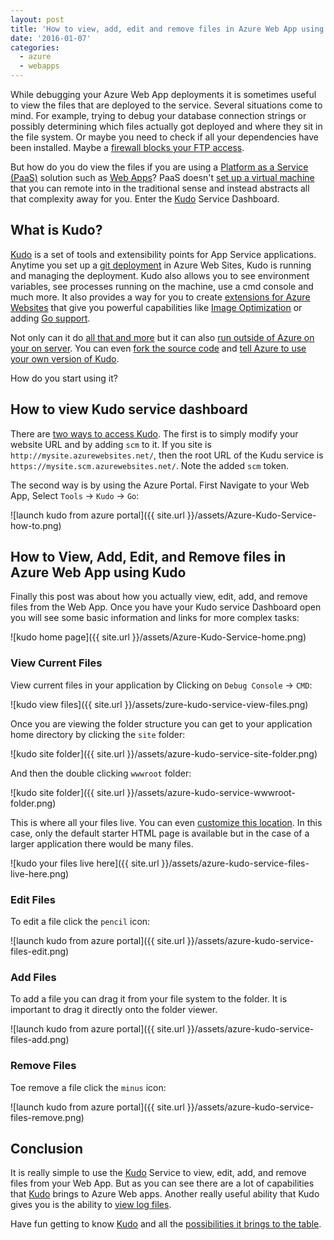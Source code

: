 ```yaml
---
layout: post
title: 'How to view, add, edit and remove files in Azure Web App using the Kudo service Dashboard'
date: '2016-01-07'
categories:
  - azure
  - webapps
---
```


While debugging your Azure Web App deployments it is sometimes useful to view the files that are deployed to the service.  Several situations come to mind.  For example, trying to debug your database connection strings or possibly determining which files actually got deployed and where they sit in the file system.  Or maybe you need to check if all your dependencies have been installed.   Maybe a [firewall blocks your FTP access](https://wiki.filezilla-project.org/Network_Configuration).

But how do you do view the files if you are using a [Platform as a Service (PaaS)](https://en.wikipedia.org/wiki/Platform_as_a_service) solution such as [Web Apps](https://azure.microsoft.com/en-us/services/app-service/web/)? PaaS doesn't [set up a virtual machine](setting-up-postgresql-in-azure-vm/) that you can remote into in the traditional sense and instead abstracts all that complexity away for you.  Enter the [Kudo](https://github.com/projectkudu/kudu/wiki) Service Dashboard.

## What is Kudo?
[Kudo](https://github.com/projectkudu/kudu/wiki) is a set of tools and extensibility points for App Service applications.  Anytime you set up a [git deployment](https://azure.microsoft.com/en-us/documentation/articles/web-sites-publish-source-control/) in Azure Web Sites, Kudo is running and managing the deployment.  Kudo also allows you to see environment variables, see processes running on the machine, use a cmd console and much more.  It also provides a way for you to create [extensions for Azure Websites](https://github.com/projectkudu/kudu/wiki/Azure-Site-Extensions) that give you powerful capabilities like [Image Optimization](https://github.com/ligershark/AzureJobs) or adding [Go support](https://github.com/wadewegner/azure-go-lang-site-extension).   

 Not only can it do [all that and more](https://github.com/projectkudu/kudu/wiki#features) but it can also [run outside of Azure on your on server](https://github.com/projectkudu/kudu/wiki/Deploying-to-a-server).  You can even [fork the source code](https://github.com/projectkudu/kudu) and [tell Azure to use your own version of Kudo](https://github.com/projectkudu/kudu/wiki/Deploy-locally-built-private-kudu-to-azure).
 
 How do you start using it?

## How to view Kudo service dashboard
There are [two ways to access Kudo](https://github.com/projectkudu/kudu/wiki/Accessing-the-kudu-service).  The first is to simply modify your website URL and by adding `scm` to it. If you site is `http://mysite.azurewebsites.net/`, then the root URL of the Kudu service is `https://mysite.scm.azurewebsites.net/`. Note the added `scm` token.

The second way is by using the Azure Portal.  First Navigate to your Web App, Select `Tools` -> `Kudo` -> `Go`:

![launch kudo from azure portal]({{ site.url }}/assets/Azure-Kudo-Service-how-to.png)

## How to View, Add, Edit, and Remove files in Azure Web App using Kudo
Finally this post was about how you actually view, edit, add, and remove files from the Web App.  Once you have your Kudo service Dashboard open you will see some basic information and links for more complex tasks:

![kudo home page]({{ site.url }}/assets/Azure-Kudo-Service-home.png)

### View Current Files
View current files in your application by Clicking on `Debug Console` -> `CMD`:

![kudo view files]({{ site.url }}/assets/zure-kudo-service-view-files.png)

Once you are viewing the folder structure you can get to your application home directory by clicking the `site` folder:

![kudo site folder]({{ site.url }}/assets/azure-kudo-service-site-folder.png)

And then the double clicking `wwwroot` folder:

![kudo site folder]({{ site.url }}/assets/azure-kudo-service-wwwroot-folder.png)

This is where all your files live.  You can even [customize this location](https://github.com/projectkudu/kudu/wiki/Customizing-deployments).  In this case, only the default starter HTML page is available but in the case of a larger application there would be many files.

![kudo your files live here]({{ site.url }}/assets/azure-kudo-service-files-live-here.png)

### Edit Files
To edit a file click the `pencil` icon:

![launch kudo from azure portal]({{ site.url }}/assets/azure-kudo-service-files-edit.png)

### Add Files
To add a file you can drag it from your file system to the folder.  It is important to drag it directly onto the folder viewer.

![launch kudo from azure portal]({{ site.url }}/assets/azure-kudo-service-files-add.png)

### Remove Files
Toe remove a file click the `minus` icon:

![launch kudo from azure portal]({{ site.url }}/assets/azure-kudo-service-files-remove.png)

## Conclusion
It is really simple to use the [Kudo](https://github.com/projectkudu/kudu/wiki) Service to view, edit, add, and remove files from your Web App.  But as you can see there are a lot of capabilities that [Kudo](https://github.com/projectkudu/kudu/wiki) brings to Azure Web apps. Another really useful ability that Kudo gives you is the ability to [view log files](https://github.com/projectkudu/kudu/wiki/Diagnostic-Log-Stream).  

Have fun getting to know [Kudo](https://github.com/projectkudu/kudu/wiki) and all the [possibilities it brings to the table](http://blog.amitapple.com/post/56390805814/deployment-email/#.VpBq5BUrLic).
